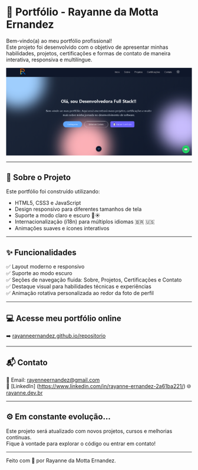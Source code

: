 # 🌟 Portfólio - Rayanne da Motta Ernandez

Bem-vindo(a) ao meu portfólio profissional!  
Este projeto foi desenvolvido com o objetivo de apresentar minhas habilidades, projetos, certificações e formas de contato de maneira interativa, responsiva e multilíngue.

![Capa do Portfólio](./img/capa.png)

---

## 📌 Sobre o Projeto

Este portfólio foi construído utilizando:

- HTML5, CSS3 e JavaScript
- Design responsivo para diferentes tamanhos de tela
- Suporte a modo claro e escuro 🌙☀️
- Internacionalização (i18n) para múltiplos idiomas 🇧🇷 🇺🇸
- Animações suaves e ícones interativos

---

## ✨ Funcionalidades

✅ Layout moderno e responsivo  
✅ Suporte ao modo escuro   
✅ Seções de navegação fluida: Sobre, Projetos, Certificações e Contato  
✅ Destaque visual para habilidades técnicas e experiências  
✅ Animação rotativa personalizada ao redor da foto de perfil

---
## 💻 Acesse meu portfólio online

➡️ [rayanneernandez.github.io/repositorio](https://rayanneernandez.github.io/repositorio/)

---

## 📬 Contato

📧 Email: rayenneernandez@gmail.com  
🔗 [LinkedIn] (https://www.linkedin.com/in/rayanne-ernandez-2a61ba221/)
🌐 [rayanne.dev.br](https://rayanne.dev.br) 

---

## ⚙️ Em constante evolução...

Este projeto será atualizado com novos projetos, cursos e melhorias contínuas.  
Fique à vontade para explorar o código ou entrar em contato!

---

Feito com 💙 por Rayanne da Motta Ernandez.

